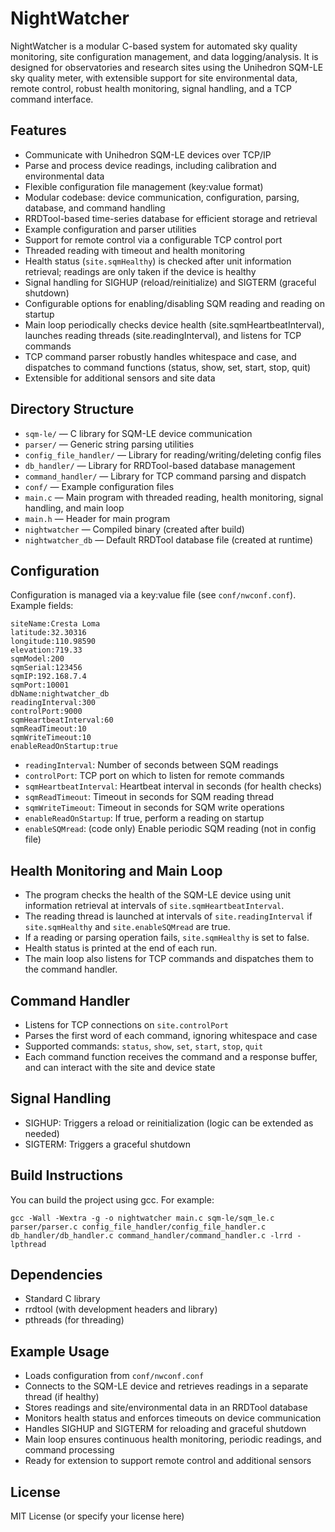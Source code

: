 # NightWatcher

NightWatcher is a modular C-based system for automated sky quality monitoring, site configuration management, and data logging/analysis. It is designed for observatories and research sites using the Unihedron SQM-LE sky quality meter, with extensible support for site environmental data, remote control, robust health monitoring, signal handling, and a TCP command interface.

## Features
- Communicate with Unihedron SQM-LE devices over TCP/IP
- Parse and process device readings, including calibration and environmental data
- Flexible configuration file management (key:value format)
- Modular codebase: device communication, configuration, parsing, database, and command handling
- RRDTool-based time-series database for efficient storage and retrieval
- Example configuration and parser utilities
- Support for remote control via a configurable TCP control port
- Threaded reading with timeout and health monitoring
- Health status (`site.sqmHealthy`) is checked after unit information retrieval; readings are only taken if the device is healthy
- Signal handling for SIGHUP (reload/reinitialize) and SIGTERM (graceful shutdown)
- Configurable options for enabling/disabling SQM reading and reading on startup
- Main loop periodically checks device health (site.sqmHeartbeatInterval), launches reading threads (site.readingInterval), and listens for TCP commands
- TCP command parser robustly handles whitespace and case, and dispatches to command functions (status, show, set, start, stop, quit)
- Extensible for additional sensors and site data

## Directory Structure
- `sqm-le/` — C library for SQM-LE device communication
- `parser/` — Generic string parsing utilities
- `config_file_handler/` — Library for reading/writing/deleting config files
- `db_handler/` — Library for RRDTool-based database management
- `command_handler/` — Library for TCP command parsing and dispatch
- `conf/` — Example configuration files
- `main.c` — Main program with threaded reading, health monitoring, signal handling, and main loop
- `main.h` — Header for main program
- `nightwatcher` — Compiled binary (created after build)
- `nightwatcher_db` — Default RRDTool database file (created at runtime)

## Configuration
Configuration is managed via a key:value file (see `conf/nwconf.conf`). Example fields:

```
siteName:Cresta Loma
latitude:32.30316
longitude:110.98590
elevation:719.33
sqmModel:200
sqmSerial:123456
sqmIP:192.168.7.4
sqmPort:10001
dbName:nightwatcher_db
readingInterval:300
controlPort:9000
sqmHeartbeatInterval:60
sqmReadTimeout:10
sqmWriteTimeout:10
enableReadOnStartup:true
```

- `readingInterval`: Number of seconds between SQM readings
- `controlPort`: TCP port on which to listen for remote commands
- `sqmHeartbeatInterval`: Heartbeat interval in seconds (for health checks)
- `sqmReadTimeout`: Timeout in seconds for SQM reading thread
- `sqmWriteTimeout`: Timeout in seconds for SQM write operations
- `enableReadOnStartup`: If true, perform a reading on startup
- `enableSQMread`: (code only) Enable periodic SQM reading (not in config file)

## Health Monitoring and Main Loop
- The program checks the health of the SQM-LE device using unit information retrieval at intervals of `site.sqmHeartbeatInterval`.
- The reading thread is launched at intervals of `site.readingInterval` if `site.sqmHealthy` and `site.enableSQMread` are true.
- If a reading or parsing operation fails, `site.sqmHealthy` is set to false.
- Health status is printed at the end of each run.
- The main loop also listens for TCP commands and dispatches them to the command handler.

## Command Handler
- Listens for TCP connections on `site.controlPort`
- Parses the first word of each command, ignoring whitespace and case
- Supported commands: `status`, `show`, `set`, `start`, `stop`, `quit`
- Each command function receives the command and a response buffer, and can interact with the site and device state

## Signal Handling
- SIGHUP: Triggers a reload or reinitialization (logic can be extended as needed)
- SIGTERM: Triggers a graceful shutdown

## Build Instructions

You can build the project using gcc. For example:

```
gcc -Wall -Wextra -g -o nightwatcher main.c sqm-le/sqm_le.c parser/parser.c config_file_handler/config_file_handler.c db_handler/db_handler.c command_handler/command_handler.c -lrrd -lpthread
```

## Dependencies
- Standard C library
- rrdtool (with development headers and library)
- pthreads (for threading)

## Example Usage
- Loads configuration from `conf/nwconf.conf`
- Connects to the SQM-LE device and retrieves readings in a separate thread (if healthy)
- Stores readings and site/environmental data in an RRDTool database
- Monitors health status and enforces timeouts on device communication
- Handles SIGHUP and SIGTERM for reloading and graceful shutdown
- Main loop ensures continuous health monitoring, periodic readings, and command processing
- Ready for extension to support remote control and additional sensors

## License
MIT License (or specify your license here)
